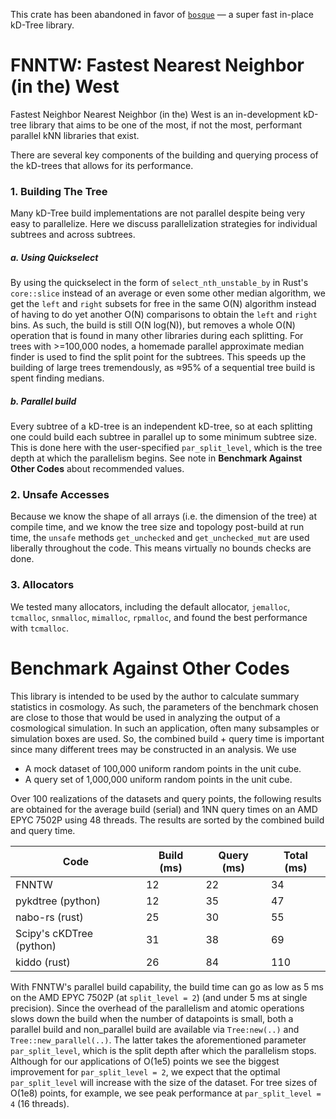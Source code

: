 This crate has been abandoned in favor of [`bosque`](https://github.com/cavemanloverboy/bosque) — a super fast in-place kD-Tree library.

# FNNTW: Fastest Nearest Neighbor (in the) West

Fastest Neighbor Nearest Neighbor (in the) West is an in-development kD-tree library that aims to be one of the most, if not the most, performant parallel kNN libraries that exist.

There are several key components of the building and querying process of the kD-trees that allows for its performance.

### 1. Building The Tree
Many kD-Tree build implementations are not parallel despite being very easy to parallelize. Here we discuss parallelization strategies for individual subtrees and across subtrees.

##### a. Using Quickselect
By using the quickselect in the form of `select_nth_unstable_by` in Rust's `core::slice` instead of an average or even some other median algorithm, we get the `left` and `right` subsets for free in the same O(N) algorithm instead of having to do yet another O(N) comparisons to obtain the `left` and `right` bins. As such, the build is still O(N log(N)), but removes a whole O(N) operation that is found in many other libraries during each splitting. For trees with >=100,000 nodes, a homemade parallel approximate median finder is used to find the split point for the subtrees. This speeds up the building of large trees tremendously, as ≈95% of a sequential tree build is spent finding medians.

##### b. Parallel build
Every subtree of a kD-tree is an independent kD-tree, so at each splitting one could build each subtree in parallel up to some minimum subtree size. This is done here with the user-specified `par_split_level`, which is the tree depth at which the parallelism begins. See note in **Benchmark Against Other Codes** about recommended values. 


### 2. Unsafe Accesses
Because we know the shape of all arrays (i.e. the dimension of the tree) at compile time, and we know the tree size and topology post-build at run time, the `unsafe` methods `get_unchecked` and `get_unchecked_mut` are used liberally throughout the code. This means virtually no bounds checks are done.


### 3. Allocators
We tested many allocators, including the default allocator, `jemalloc`, `tcmalloc`, `snmalloc`, `mimalloc`, `rpmalloc`, and found the best performance with `tcmalloc`. 

# Benchmark Against Other Codes
This library is intended to be used by the author to calculate summary statistics in cosmology. As such, the parameters of the benchmark chosen are close to those that would be used in analyzing the output of a cosmological simulation. In such an application, often many subsamples or simulation boxes are used. So, the combined build + query time is important since many different trees may be constructed in an analysis. We use 
 - A mock dataset of 100,000 uniform random points in the unit cube.
 - A query set of 1,000,000 uniform random points in the unit cube.

Over 100 realizations of the datasets and query points, the following results are obtained for the average build (serial) and 1NN query times on an AMD EPYC 7502P using 48 threads. The results are sorted by the combined build and query time.

|  Code | Build (ms)| Query (ms) | Total (ms) |
|---|---|---|---|
| FNNTW | 12 | 22 | 34 |
| pykdtree (python)| 12 | 35 | 47  |
| nabo-rs (rust)| 25 | 30  | 55 |
| Scipy's cKDTree (python) | 31 | 38 | 69 |
| kiddo (rust)| 26 | 84 | 110 |

With FNNTW's parallel build capability, the build time can go as low as 5 ms on the AMD EPYC 7502P (at `split_level = 2`) (and under 5 ms at single precision). Since the overhead of the parallelism and atomic operations slows down the build when the number of datapoints is small, both a parallel build and non_parallel build are available via `Tree:new(..)` and `Tree::new_parallel(..)`. The latter takes the aforementioned parameter `par_split_level`, which is the split depth after which the parallelism stops. Although for our applications of O(1e5) points we see the biggest improvement for `par_split_level = 2`, we expect that the optimal `par_split_level` will increase with the size of the dataset. For tree sizes of O(1e8) points, for example, we see peak performance at `par_split_level = 4` (16 threads).
